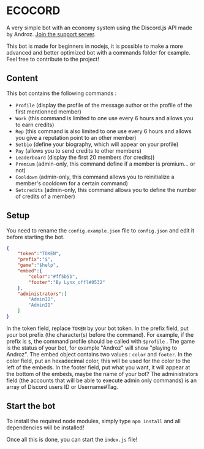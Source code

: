 # ECOCORD

A very simple bot with an economy system using the Discord.js API made by Androz. [Join the support server](https://dsc.gg/lynxdev).

This bot is made for beginners in nodejs, it is possible to make a more advanced and better optimized bot with a commands folder for example. Feel free to contribute to the project!

## Content

This bot contains the following commands :

*   `Profile` (display the profile of the message author or the profile of the first mentionned member)
*   `Work` (this command is limited to one use every 6 hours and allows you to earn credits)
*   `Rep` (this command is also limited to one use every 6 hours and allows you give a reputation point to an other member)
*   `Setbio` (define your biography, which will appear on your profile)
*   `Pay` (allows you to send credits to other members)
*   `Leaderboard` (display the first 20 members (for credits))
*   `Premium` (admin-only, this command define if a member is premium... or not)
*   `Cooldown` (admin-only, this command allows you to reinitialize a member's cooldown for a certain command)
*   `Setcredits` (admin-only, this command allows you to define the number of credits of a member)


## Setup

You need to rename the `config.example.json` file to `config.json` and edit it before starting the bot.

```Json
{
    "token":"TOKEN",
    "prefix":"$",
    "game":"$help",
    "embed":{
        "color":"#ff5b5b",
        "footer":"By Lynx_offl#0532"
    },
    "administrators":[
        "AdminID",
        "AdminID"
    ]
}
```

In the token field, replace `TOKEN` by your bot token.
In the prefix field, put your bot prefix (the character(s) before the command). For example, if the prefix is `$`, the command profile should be called with `$profile` .
The game is the status of your bot, for example "Androz" will show "playing to Androz".
The embed object contains two values : `color` and `footer`.
In the color field, put an hexadecimal color, this will be used for the color to the left of the embeds.
In the footer field, put what you want, it will appear at the bottom of the embeds, maybe the name of your bot?
The administrators field (the accounts that will be able to execute admin only commands) is an array of Discord users ID or Username#Tag.

## Start the bot

To install the required node modules, simply type `npm install` and all dependencies will be installed!

Once all this is done, you can start the `index.js` file!
